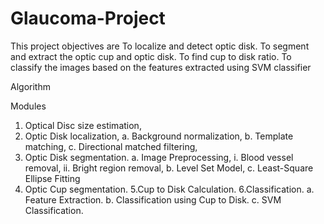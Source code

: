 # Glaucoma-Project

This project objectives are
To localize and detect optic disk.
To segment and extract the optic cup and optic disk.
To find cup to disk ratio.
To classify the images based on the features extracted using SVM classifier

Algorithm

Modules
1.  Optical Disc size estimation,
2.  Optic Disk localization,
	a. Background normalization,
	b. Template matching,
	c. Directional matched filtering,
3.  Optic Disk segmentation.
	a. Image Preprocessing,
		i. Blood vessel removal,
		ii. Bright region removal,
	b. Level Set Model,
	c. Least-Square Ellipse Fitting
4. Optic Cup segmentation.
5.Cup to Disk Calculation.
6.Classification.
	a. Feature Extraction.
	b. Classification using Cup to Disk.
	c. SVM Classification.

